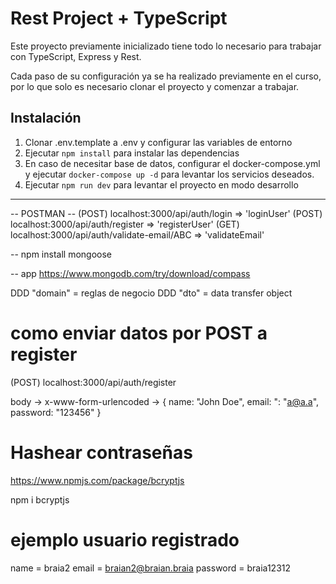 # Rest Project + TypeScript

Este proyecto previamente inicializado tiene todo lo necesario para trabajar con TypeScript, Express y Rest.

Cada paso de su configuración ya se ha realizado previamente en el curso, por lo que solo es necesario clonar el proyecto y comenzar a trabajar.


## Instalación

1. Clonar .env.template a .env y configurar las variables de entorno
2. Ejecutar `npm install` para instalar las dependencias
3. En caso de necesitar base de datos, configurar el docker-compose.yml y ejecutar `docker-compose up -d` para levantar los servicios deseados.
4. Ejecutar `npm run dev` para levantar el proyecto en modo desarrollo

---------------
-- POSTMAN --
(POST) localhost:3000/api/auth/login    => 'loginUser'
(POST) localhost:3000/api/auth/register => 'registerUser'
(GET) localhost:3000/api/auth/validate-email/ABC => 'validateEmail'


-- 
npm install mongoose

-- app
https://www.mongodb.com/try/download/compass

DDD "domain" = reglas de negocio
DDD "dto" = data transfer object

# como enviar datos por POST a register

(POST) localhost:3000/api/auth/register

body -> x-www-form-urlencoded -> {
  name: "John Doe",
  email: ": "a@a.a",
  password: "123456"
}


# Hashear contraseñas
https://www.npmjs.com/package/bcryptjs

npm i bcryptjs

# ejemplo usuario registrado

name = braia2
email = braian2@braian.braia
password = braia12312